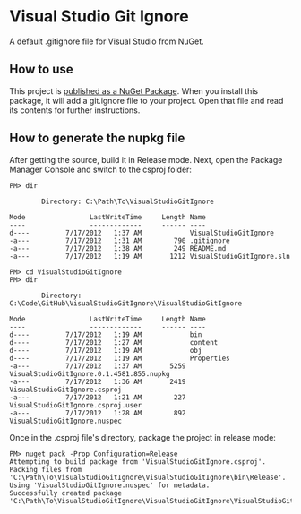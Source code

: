 Visual Studio Git Ignore
=====================

A default .gitignore file for Visual Studio from NuGet.

## How to use
This project is <a href="http://nuget.org/packages/VisualStudioGitIgnore">published as a NuGet Package</a>. When you install this package, it will add a git.ignore file to your project. Open that file and read its contents for further instructions.

## How to generate the nupkg file
After getting the source, build it in Release mode. Next, open the Package Manager Console and switch to the csproj folder:

    PM> dir

            Directory: C:\Path\To\VisualStudioGitIgnore

    Mode                LastWriteTime     Length Name
    ----                -------------     ------ ----
    d----         7/17/2012   1:37 AM            VisualStudioGitIgnore
    -a---         7/17/2012   1:31 AM        790 .gitignore
    -a---         7/17/2012   1:38 AM        249 README.md
    -a---         7/17/2012   1:19 AM       1212 VisualStudioGitIgnore.sln

    PM> cd VisualStudioGitIgnore
    PM> dir

            Directory: C:\Code\GitHub\VisualStudioGitIgnore\VisualStudioGitIgnore

    Mode                LastWriteTime     Length Name
    ----                -------------     ------ ----
    d----         7/17/2012   1:19 AM            bin
    d----         7/17/2012   1:27 AM            content
    d----         7/17/2012   1:19 AM            obj
    d----         7/17/2012   1:19 AM            Properties
    -a---         7/17/2012   1:37 AM       5259 VisualStudioGitIgnore.0.1.4581.855.nupkg
    -a---         7/17/2012   1:36 AM       2419 VisualStudioGitIgnore.csproj
    -a---         7/17/2012   1:21 AM        227 VisualStudioGitIgnore.csproj.user
    -a---         7/17/2012   1:28 AM        892 VisualStudioGitIgnore.nuspec

Once in the .csproj file's directory, package the project in release mode:

    PM> nuget pack -Prop Configuration=Release
    Attempting to build package from 'VisualStudioGitIgnore.csproj'.
    Packing files from 'C:\Path\To\VisualStudioGitIgnore\VisualStudioGitIgnore\bin\Release'.
    Using 'VisualStudioGitIgnore.nuspec' for metadata.
    Successfully created package 'C:\Path\To\VisualStudioGitIgnore\VisualStudioGitIgnore\VisualStudioGitIgnore.maj.min.rev.build.nupkg'.